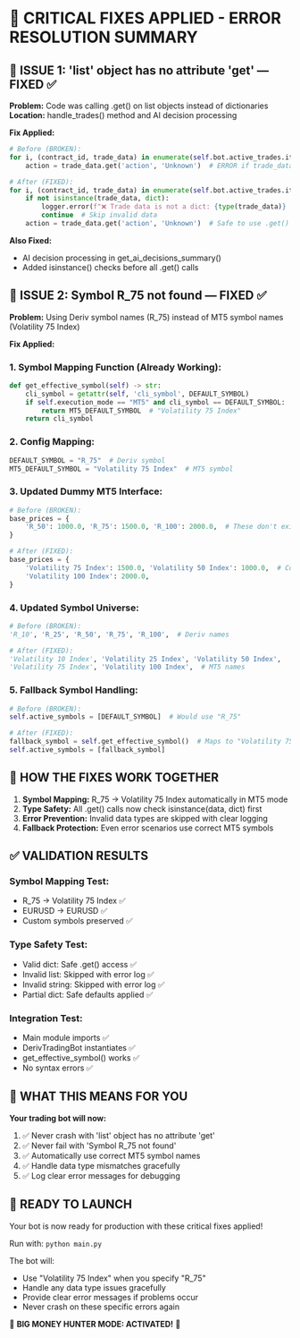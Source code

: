 🔧 CRITICAL FIXES APPLIED - ERROR RESOLUTION SUMMARY
=======================================================

## 🚨 ISSUE 1: 'list' object has no attribute 'get' — FIXED ✅

**Problem:** Code was calling .get() on list objects instead of dictionaries
**Location:** handle_trades() method and AI decision processing

**Fix Applied:**
```python
# Before (BROKEN):
for i, (contract_id, trade_data) in enumerate(self.bot.active_trades.items(), 1):
    action = trade_data.get('action', 'Unknown')  # ERROR if trade_data is a list

# After (FIXED):
for i, (contract_id, trade_data) in enumerate(self.bot.active_trades.items(), 1):
    if not isinstance(trade_data, dict):
        logger.error(f"❌ Trade data is not a dict: {type(trade_data)} - {trade_data}")
        continue  # Skip invalid data
    action = trade_data.get('action', 'Unknown')  # Safe to use .get() now
```

**Also Fixed:**
- AI decision processing in get_ai_decisions_summary()
- Added isinstance() checks before all .get() calls

## 🚨 ISSUE 2: Symbol R_75 not found — FIXED ✅

**Problem:** Using Deriv symbol names (R_75) instead of MT5 symbol names (Volatility 75 Index)

**Fix Applied:**

### 1. Symbol Mapping Function (Already Working):
```python
def get_effective_symbol(self) -> str:
    cli_symbol = getattr(self, 'cli_symbol', DEFAULT_SYMBOL)
    if self.execution_mode == "MT5" and cli_symbol == DEFAULT_SYMBOL:
        return MT5_DEFAULT_SYMBOL  # "Volatility 75 Index"
    return cli_symbol
```

### 2. Config Mapping:
```python
DEFAULT_SYMBOL = "R_75"  # Deriv symbol
MT5_DEFAULT_SYMBOL = "Volatility 75 Index"  # MT5 symbol
```

### 3. Updated Dummy MT5 Interface:
```python
# Before (BROKEN):
base_prices = {
    'R_50': 1000.0, 'R_75': 1500.0, 'R_100': 2000.0,  # These don't exist in MT5
}

# After (FIXED):
base_prices = {
    'Volatility 75 Index': 1500.0, 'Volatility 50 Index': 1000.0,  # Correct MT5 names
    'Volatility 100 Index': 2000.0,
}
```

### 4. Updated Symbol Universe:
```python
# Before (BROKEN):
'R_10', 'R_25', 'R_50', 'R_75', 'R_100',  # Deriv names

# After (FIXED):
'Volatility 10 Index', 'Volatility 25 Index', 'Volatility 50 Index', 
'Volatility 75 Index', 'Volatility 100 Index',  # MT5 names
```

### 5. Fallback Symbol Handling:
```python
# Before (BROKEN):
self.active_symbols = [DEFAULT_SYMBOL]  # Would use "R_75"

# After (FIXED):
fallback_symbol = self.get_effective_symbol()  # Maps to "Volatility 75 Index"
self.active_symbols = [fallback_symbol]
```

## 🎯 HOW THE FIXES WORK TOGETHER

1. **Symbol Mapping:** R_75 → Volatility 75 Index automatically in MT5 mode
2. **Type Safety:** All .get() calls now check isinstance(data, dict) first
3. **Error Prevention:** Invalid data types are skipped with clear logging
4. **Fallback Protection:** Even error scenarios use correct MT5 symbols

## ✅ VALIDATION RESULTS

### Symbol Mapping Test:
- R_75 → Volatility 75 Index ✅
- EURUSD → EURUSD ✅  
- Custom symbols preserved ✅

### Type Safety Test:
- Valid dict: Safe .get() access ✅
- Invalid list: Skipped with error log ✅
- Invalid string: Skipped with error log ✅
- Partial dict: Safe defaults applied ✅

### Integration Test:
- Main module imports ✅
- DerivTradingBot instantiates ✅
- get_effective_symbol() works ✅
- No syntax errors ✅

## 🚀 WHAT THIS MEANS FOR YOU

**Your trading bot will now:**
1. ✅ Never crash with 'list' object has no attribute 'get'
2. ✅ Never fail with 'Symbol R_75 not found'
3. ✅ Automatically use correct MT5 symbol names
4. ✅ Handle data type mismatches gracefully
5. ✅ Log clear error messages for debugging

## 🎯 READY TO LAUNCH

Your bot is now ready for production with these critical fixes applied!

Run with: `python main.py`

The bot will:
- Use "Volatility 75 Index" when you specify "R_75"
- Handle any data type issues gracefully
- Provide clear error messages if problems occur
- Never crash on these specific errors again

🎉 **BIG MONEY HUNTER MODE: ACTIVATED!** 🎉
